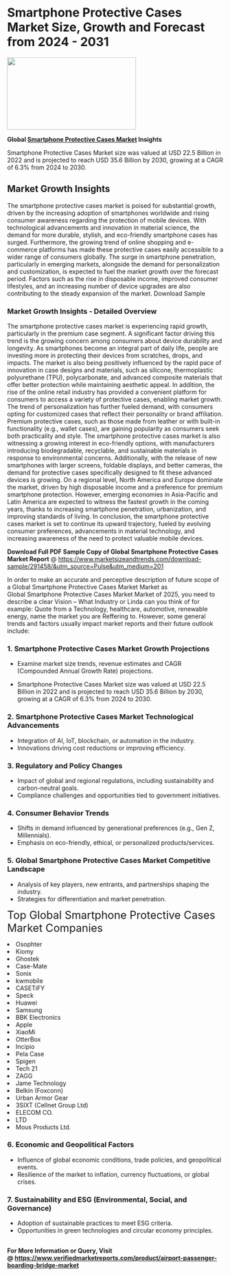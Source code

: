 <H1>Smartphone Protective Cases Market Size, Growth and Forecast from 2024 - 2031</H1><img class="aligncenter size-medium wp-image-584254" src="https://thirdeyenews.in/wp-content/uploads/2024/09/Global-Market-Research-300x168.jpeg" alt="" width="300" height="168" /><p><strong>Global&nbsp;<a href="https://www.marketsizeandtrends.com/download-sample/291458/&amp;utm_source=Pulse&amp;utm_medium=201">Smartphone Protective Cases Market</a> Insights</strong></p><p>Smartphone Protective Cases Market size was valued at USD 22.5 Billion in 2022 and is projected to reach USD 35.6 Billion by 2030, growing at a CAGR of 6.3% from 2024 to 2030.</p><p><h2>Market Growth Insights</h2> The smartphone protective cases market is poised for substantial growth, driven by the increasing adoption of smartphones worldwide and rising consumer awareness regarding the protection of mobile devices. With technological advancements and innovation in material science, the demand for more durable, stylish, and eco-friendly smartphone cases has surged. Furthermore, the growing trend of online shopping and e-commerce platforms has made these protective cases easily accessible to a wider range of consumers globally. The surge in smartphone penetration, particularly in emerging markets, alongside the demand for personalization and customization, is expected to fuel the market growth over the forecast period. Factors such as the rise in disposable income, improved consumer lifestyles, and an increasing number of device upgrades are also contributing to the steady expansion of the market. Download Sample <h3>Market Growth Insights - Detailed Overview</h3> The smartphone protective cases market is experiencing rapid growth, particularly in the premium case segment. A significant factor driving this trend is the growing concern among consumers about device durability and longevity. As smartphones become an integral part of daily life, people are investing more in protecting their devices from scratches, drops, and impacts. The market is also being positively influenced by the rapid pace of innovation in case designs and materials, such as silicone, thermoplastic polyurethane (TPU), polycarbonate, and advanced composite materials that offer better protection while maintaining aesthetic appeal. In addition, the rise of the online retail industry has provided a convenient platform for consumers to access a variety of protective cases, enabling market growth. The trend of personalization has further fueled demand, with consumers opting for customized cases that reflect their personality or brand affiliation. Premium protective cases, such as those made from leather or with built-in functionality (e.g., wallet cases), are gaining popularity as consumers seek both practicality and style. The smartphone protective cases market is also witnessing a growing interest in eco-friendly options, with manufacturers introducing biodegradable, recyclable, and sustainable materials in response to environmental concerns. Additionally, with the release of new smartphones with larger screens, foldable displays, and better cameras, the demand for protective cases specifically designed to fit these advanced devices is growing. On a regional level, North America and Europe dominate the market, driven by high disposable income and a preference for premium smartphone protection. However, emerging economies in Asia-Pacific and Latin America are expected to witness the fastest growth in the coming years, thanks to increasing smartphone penetration, urbanization, and improving standards of living. In conclusion, the smartphone protective cases market is set to continue its upward trajectory, fueled by evolving consumer preferences, advancements in material technology, and increasing awareness of the need to protect valuable mobile devices. </p><p><span class=""><strong>Download Full PDF Sample Copy of Global Smartphone Protective Cases Market Report</strong> @ <a href="https://www.marketsizeandtrends.com/download-sample/291458/&amp;utm_source=Pulse&amp;utm_medium=201" target="_blank">https://www.marketsizeandtrends.com/download-sample/291458/&amp;utm_source=Pulse&amp;utm_medium=201</a></span></p><p>In order to make an accurate and perceptive description of future scope of a Global&nbsp;Smartphone Protective Cases Market Market as Global&nbsp;Smartphone Protective Cases Market Market of 2025, you need to describe a clear Vision &ndash; What Industry or Linda can you think of for example: Quote from a Technology, healthcare, automotive, renewable energy, name the market you are Reffering to. However, some general trends and factors usually impact market reports and their future outlook include:</p><h3>1.&nbsp;<strong>Smartphone Protective Cases Market Growth Projections</strong></h3><ul><li>Examine market size trends, revenue estimates and CAGR (Compounded Annual Growth Rate) projections.</li><li><p>Smartphone Protective Cases Market size was valued at USD 22.5 Billion in 2022 and is projected to reach USD 35.6 Billion by 2030, growing at a CAGR of 6.3% from 2024 to 2030.</p></li></ul><h3>2.&nbsp;<strong>Smartphone Protective Cases Market Technological Advancements</strong></h3><ul><li>Integration of AI, IoT, blockchain, or automation in the industry.</li><li>Innovations driving cost reductions or improving efficiency.</li></ul><h3>3.&nbsp;<strong>Regulatory and Policy Changes</strong></h3><ul><li>Impact of global and regional regulations, including sustainability and carbon-neutral goals.</li><li>Compliance challenges and opportunities tied to government initiatives.</li></ul><h3>4.&nbsp;<strong>Consumer Behavior Trends</strong></h3><ul><li>Shifts in demand influenced by generational preferences (e.g., Gen Z, Millennials).</li><li>Emphasis on eco-friendly, ethical, or personalized products/services.</li></ul><h3>5.&nbsp;<strong>Global Smartphone Protective Cases Market Competitive Landscape</strong></h3><ul><li>Analysis of key players, new entrants, and partnerships shaping the industry.</li><li>Strategies for differentiation and market penetration.</li></ul><p data-pm-slice="1 1 []"><span style="color: inherit; font-family: inherit; font-size: 25px;">Top Global Smartphone Protective Cases Market Companies</span></p><div class="" data-test-id=""><p><li>Osophter</li><li> Kiomy</li><li> Ghostek</li><li> Case-Mate</li><li> Sonix</li><li> kwmobile</li><li> CASETiFY</li><li> Speck</li><li> Huawei</li><li> Samsung</li><li> BBK Electronics</li><li> Apple</li><li> XiaoMi</li><li> OtterBox</li><li> Incipio</li><li> Pela Case</li><li> Spigen</li><li> Tech 21</li><li> ZAGG</li><li> Jame Technology</li><li> Belkin (Foxconn)</li><li> Urban Armor Gear</li><li> 3SIXT (Cellnet Group Ltd)</li><li> ELECOM CO.</li><li> LTD</li><li> Mous Products Ltd.</li></p></div><h3>6.&nbsp;<strong>Economic and Geopolitical Factors</strong></h3><ul><li>Influence of global economic conditions, trade policies, and geopolitical events.</li><li>Resilience of the market to inflation, currency fluctuations, or global crises.</li></ul><h3>7.&nbsp;<strong>Sustainability and ESG (Environmental, Social, and Governance)</strong></h3><ul><li>Adoption of sustainable practices to meet ESG criteria.</li><li>Opportunities in green technologies and circular economy principles.</li></ul><h2><strong style="font-size: 14px;">For More Information or Query, Visit @&nbsp;</strong><a style="background-color: #ffffff; font-size: 14px;" href="https://www.marketsizeandtrends.com/report/smartphone-protective-cases-market/" target="_blank">https://www.verifiedmarketreports.com/product/airport-passenger-boarding-bridge-market</a></h2>
